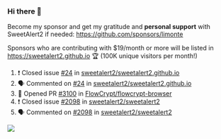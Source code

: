 ### Hi there 👋

Become my sponsor and get my gratitude and **personal support** with SweetAlert2 if needed: https://github.com/sponsors/limonte

Sponsors who are contributing with $19/month or more will be listed in https://sweetalert2.github.io 🏆 (100K unique visitors per month!)

<!--START_SECTION:activity-->
1. ❗️ Closed issue [#24](https://github.com/sweetalert2/sweetalert2.github.io/issues/24) in [sweetalert2/sweetalert2.github.io](https://github.com/sweetalert2/sweetalert2.github.io)
2. 🗣 Commented on [#24](https://github.com/sweetalert2/sweetalert2.github.io/issues/24) in [sweetalert2/sweetalert2.github.io](https://github.com/sweetalert2/sweetalert2.github.io)
3. 💪 Opened PR [#3100](https://github.com/FlowCrypt/flowcrypt-browser/pull/3100) in [FlowCrypt/flowcrypt-browser](https://github.com/FlowCrypt/flowcrypt-browser)
4. ❗️ Closed issue [#2098](https://github.com/sweetalert2/sweetalert2/issues/2098) in [sweetalert2/sweetalert2](https://github.com/sweetalert2/sweetalert2)
5. 🗣 Commented on [#2098](https://github.com/sweetalert2/sweetalert2/issues/2098) in [sweetalert2/sweetalert2](https://github.com/sweetalert2/sweetalert2)
<!--END_SECTION:activity-->

![](https://github-readme-stats.vercel.app/api?username=limonte&theme=vue&show_icons=true)
